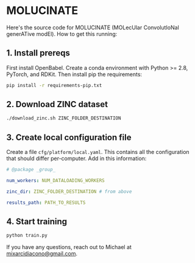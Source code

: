 # MOLUCINATE

Here's the source code for MOLUCINATE (MOLecUlar ConvolutIoNal generATive modEl).
How to get this running:

## 1. Install prereqs
First install OpenBabel. Create a conda environment with Python >= 2.8, PyTorch, and RDKit. Then install pip the requirements:
```bash
pip install -r requirements-pip.txt
```
## 2. Download ZINC dataset
```bash
./download_zinc.sh ZINC_FOLDER_DESTINATION
```
## 3. Create local configuration file
Create a file `cfg/platform/local.yaml`. This contains all the configuration that should differ per-computer. Add in this information:
```yaml
# @package _group_

num_workers: NUM_DATALOADING_WORKERS

zinc_dir: ZINC_FOLDER_DESTINATION # from above

results_path: PATH_TO_RESULTS
```

## 4. Start training
```bash
python train.py
```

If you have any questions, reach out to Michael at [mixarcidiacono@gmail.com](mailto:mixarcidiacono@gmail.com).
